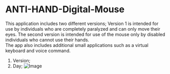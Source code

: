 # ANTI-HAND-Digital-Mouse
This application includes two different versions; 
Version 1 is intended for use by individuals who are completely paralyzed and can only move their eyes. 
The second version is intended for use of the mouse only by disabled individuals who cannot use their hands.  
The app also includes additional small applications such as a virtual keyboard and voice command.

1. Version;
1. Day;
![Image](https://github.com/user-attachments/assets/62a0c60f-8116-4306-92dc-5d6975682711)
